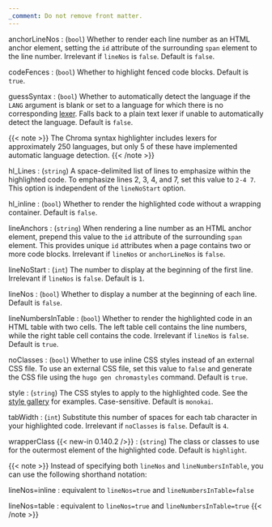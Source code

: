 ```yaml
---
_comment: Do not remove front matter.
---
```


anchorLineNos
: (`bool`) Whether to render each line number as an HTML anchor element, setting the `id` attribute of the surrounding `span` element to the line number. Irrelevant if `lineNos` is `false`. Default is `false`.

codeFences
: (`bool`) Whether to highlight fenced code blocks. Default is `true`.

guessSyntax
: (`bool`) Whether to automatically detect the language if the `LANG` argument is blank or set to a language for which there is no corresponding [lexer](g). Falls back to a plain text lexer if unable to automatically detect the language. Default is `false`.

{{< note >}}
The Chroma syntax highlighter includes lexers for approximately 250 languages, but only 5 of these have implemented automatic language detection.
{{< /note >}}

hl_Lines
: (`string`) A space-delimited list of lines to emphasize within the highlighted code. To emphasize lines 2, 3, 4, and 7, set this value to `2-4 7`. This option is independent of the `lineNoStart` option.

hl_inline
: (`bool`) Whether to render the highlighted code without a wrapping container. Default is `false`.

lineAnchors
: (`string`) When rendering a line number as an HTML anchor element, prepend this value to the `id` attribute of the surrounding `span` element. This provides unique `id` attributes when a page contains two or more code blocks. Irrelevant if `lineNos` or `anchorLineNos` is `false`.

lineNoStart
: (`int`) The number to display at the beginning of the first line. Irrelevant if `lineNos` is `false`. Default is `1`.

lineNos
: (`bool`) Whether to display a number at the beginning of each line. Default is `false`.

lineNumbersInTable
: (`bool`) Whether to render the highlighted code in an HTML table with two cells. The left table cell contains the line numbers, while the right table cell contains the code. Irrelevant if `lineNos` is `false`. Default is `true`.

noClasses
: (`bool`) Whether to use inline CSS styles instead of an external CSS file. To use an external CSS file, set this value to `false` and generate the CSS file using the `hugo gen chromastyles` command. Default is `true`.

style
: (`string`) The CSS styles to apply to the highlighted code. See the [style gallery] for examples. Case-sensitive. Default is `monokai`.

[style gallery]: https://xyproto.github.io/splash/docs/

tabWidth
: (`int`) Substitute this number of spaces for each tab character in your highlighted code. Irrelevant if `noClasses` is `false`. Default is `4`.

wrapperClass
{{< new-in 0.140.2 />}}
: (`string`) The class or classes to use for the outermost element of the highlighted code. Default is `highlight`.

{{< note >}}
Instead of specifying both `lineNos` and `lineNumbersInTable`, you can use the following shorthand notation:

lineNos=inline
: equivalent to `lineNos=true` and `lineNumbersInTable=false`

lineNos=table
: equivalent to `lineNos=true` and `lineNumbersInTable=true`
{{< /note >}}
